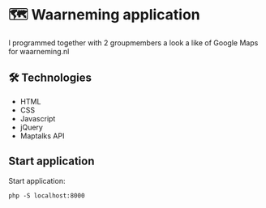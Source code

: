 # 🗺️ Waarneming application

I programmed together with 2 groupmembers a look a like of Google Maps for waarneming.nl

## 🛠️ Technologies

- HTML
- CSS
- Javascript
- jQuery
- Maptalks API

## Start application

Start application:

```
php -S localhost:8000
```
